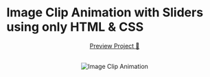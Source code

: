 # Image Clip Animation with Sliders using only HTML & CSS

<div align="center">
  <a href="https://img-clip-animation.vercel.app" class="btn-primary" target="_blank">Preview Project 🚀</a>
  <br/><br/>
  <p align="center">
    <img src="https://cdn.discordapp.com/attachments/1099035910387011685/1156459615119224922/Untitled_design.gif?ex=65150c72&is=6513baf2&hm=6f659a6c4352e8e6024d708f8a2d3d440ef207b55281b1af2f4cb6ae84846a0e" alt="Image Clip Animation" />
  </p>
</div>
